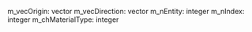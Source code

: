 m_vecOrigin: vector
m_vecDirection: vector
m_nEntity: integer
m_nIndex: integer
m_chMaterialType: integer